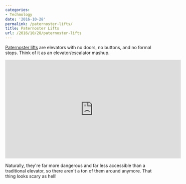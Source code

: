 ```yaml
---
categories:
- Technology
date: '2016-10-28'
permalink: /paternoster-lifts/
title: Paternoster Lifts
url: /2016/10/28/paternoster-lifts
---
```


[Paternoster lifts](https://www.youtube.com/watch?v=YgJBD1wf-YQ) are elevators with no doors, no buttons, and no formal stops. Think of it as an elevator/escalator mashup.

<iframe width="560" height="315" src="https://www.youtube.com/embed/YgJBD1wf-YQ?rel=0" frameborder="0" allowfullscreen></iframe>

Naturally, they're far more dangerous and far less accessible than a traditional elevator, so there aren't a ton of them around anymore. That thing looks scary as hell!